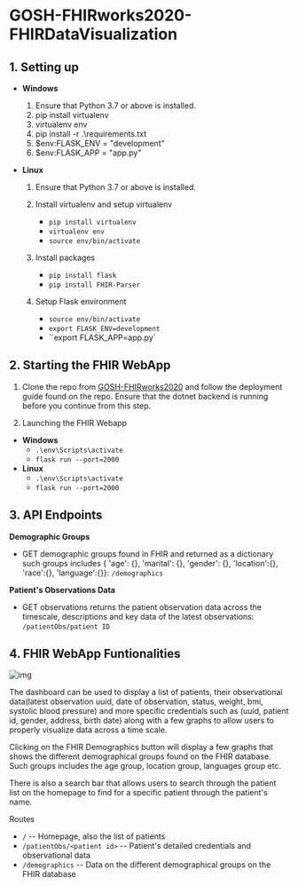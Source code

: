 # GOSH-FHIRworks2020-FHIRDataVisualization

## 1. Setting up

- **Windows**

  1. Ensure that Python 3.7 or above is installed.
  2. pip install virtualenv
  3. virtualenv env
  4. pip install -r .\requirements.txt
  5. \$env:FLASK_ENV = "development"
  6. \$env:FLASK_APP = "app.py"

- **Linux**

  1. Ensure that Python 3.7 or above is installed.
  2. Install virtualenv and setup virtualenv

     - `pip install virtualenv`
     - `virtualenv env`
     - `source env/bin/activate`

  3. Install packages

     - `pip install flask`
     - `pip install FHIR-Parser`

  4. Setup Flask environment
     - `source env/bin/activate`
     - `export FLASK_ENV=development`
     - ``export FLASK_APP=app.py`

## 2. Starting the FHIR WebApp

1. Clone the repo from [GOSH-FHIRworks2020](https://github.com/greenfrogs/FHIRworks_2020) and follow the deployment guide found on the repo. Ensure that the dotnet backend is running before you continue from this step.

2. Launching the FHIR Webapp

- **Windows**
  - `.\env\Scripts\activate`
  - `flask run --port=2000`
- **Linux**
  - `.\env\Scripts\activate`
  - `flask run --port=2000`

## 3. API Endpoints

**Demographic Groups**

- GET demographic groups found in FHIR and returned as a dictionary such groups includes { 'age': {}, 'marital': {}, 'gender': {}, 'location':{}, 'race':{}, 'language':{}}: `/demographics`

**Patient's Observations Data**

- GET observations returns the patient observation data across the timescale, descriptions and key data of the latest observations: `/patientObs/patient ID`

## 4. FHIR WebApp Funtionalities

![img](gifs/preview.gif)

The dashboard can be used to display a list of patients, their observational data(latest observation uuid, date of observation, status, weight, bmi, systolic blood pressure) and more specific credentials such as (uuid, patient id, gender, address, birth date) along with a few graphs to allow users to properly visualize data across a time scale.

Clicking on the FHIR Demographics button will display a few graphs that shows the different demographical groups found on the FHIR database. Such groups includes the age group, location group, languages group etc.

There is also a search bar that allows users to search through the patient list on the homepage to find for a specific patient through the patient's name.

Routes

- `/` -- Homepage, also the list of patients
- `/patientObs/<patient id>` -- Patient's detailed credentials and observational data
- `/demographics` -- Data on the different demographical groups on the FHIR database
